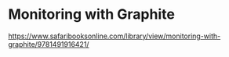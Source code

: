 # Monitoring with Graphite

https://www.safaribooksonline.com/library/view/monitoring-with-graphite/9781491916421/
